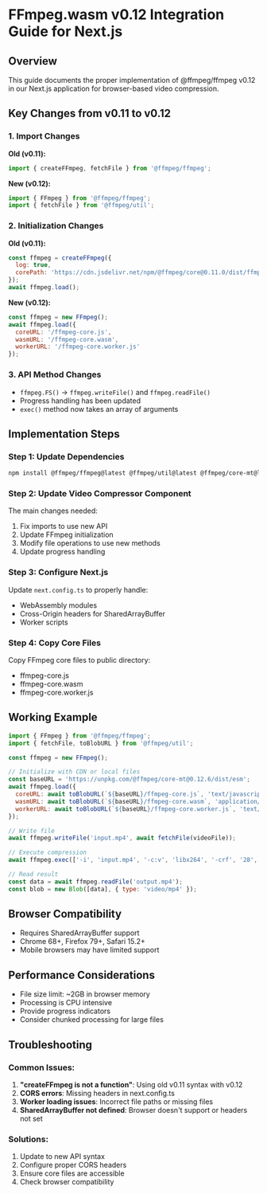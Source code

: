 # FFmpeg.wasm v0.12 Integration Guide for Next.js

## Overview
This guide documents the proper implementation of @ffmpeg/ffmpeg v0.12 in our Next.js application for browser-based video compression.

## Key Changes from v0.11 to v0.12

### 1. Import Changes
**Old (v0.11):**
```javascript
import { createFFmpeg, fetchFile } from '@ffmpeg/ffmpeg';
```

**New (v0.12):**
```javascript
import { FFmpeg } from '@ffmpeg/ffmpeg';
import { fetchFile } from '@ffmpeg/util';
```

### 2. Initialization Changes
**Old (v0.11):**
```javascript
const ffmpeg = createFFmpeg({
  log: true,
  corePath: 'https://cdn.jsdelivr.net/npm/@ffmpeg/core@0.11.0/dist/ffmpeg-core.js',
});
await ffmpeg.load();
```

**New (v0.12):**
```javascript
const ffmpeg = new FFmpeg();
await ffmpeg.load({
  coreURL: '/ffmpeg-core.js',
  wasmURL: '/ffmpeg-core.wasm',
  workerURL: '/ffmpeg-core.worker.js'
});
```

### 3. API Method Changes
- `ffmpeg.FS()` → `ffmpeg.writeFile()` and `ffmpeg.readFile()`
- Progress handling has been updated
- `exec()` method now takes an array of arguments

## Implementation Steps

### Step 1: Update Dependencies
```bash
npm install @ffmpeg/ffmpeg@latest @ffmpeg/util@latest @ffmpeg/core-mt@latest
```

### Step 2: Update Video Compressor Component
The main changes needed:
1. Fix imports to use new API
2. Update FFmpeg initialization
3. Modify file operations to use new methods
4. Update progress handling

### Step 3: Configure Next.js
Update `next.config.ts` to properly handle:
- WebAssembly modules
- Cross-Origin headers for SharedArrayBuffer
- Worker scripts

### Step 4: Copy Core Files
Copy FFmpeg core files to public directory:
- ffmpeg-core.js
- ffmpeg-core.wasm
- ffmpeg-core.worker.js

## Working Example

```javascript
import { FFmpeg } from '@ffmpeg/ffmpeg';
import { fetchFile, toBlobURL } from '@ffmpeg/util';

const ffmpeg = new FFmpeg();

// Initialize with CDN or local files
const baseURL = 'https://unpkg.com/@ffmpeg/core-mt@0.12.6/dist/esm';
await ffmpeg.load({
  coreURL: await toBlobURL(`${baseURL}/ffmpeg-core.js`, 'text/javascript'),
  wasmURL: await toBlobURL(`${baseURL}/ffmpeg-core.wasm`, 'application/wasm'),
  workerURL: await toBlobURL(`${baseURL}/ffmpeg-core.worker.js`, 'text/javascript'),
});

// Write file
await ffmpeg.writeFile('input.mp4', await fetchFile(videoFile));

// Execute compression
await ffmpeg.exec(['-i', 'input.mp4', '-c:v', 'libx264', '-crf', '28', 'output.mp4']);

// Read result
const data = await ffmpeg.readFile('output.mp4');
const blob = new Blob([data], { type: 'video/mp4' });
```

## Browser Compatibility
- Requires SharedArrayBuffer support
- Chrome 68+, Firefox 79+, Safari 15.2+
- Mobile browsers may have limited support

## Performance Considerations
- File size limit: ~2GB in browser memory
- Processing is CPU intensive
- Provide progress indicators
- Consider chunked processing for large files

## Troubleshooting

### Common Issues:
1. **"createFFmpeg is not a function"**: Using old v0.11 syntax with v0.12
2. **CORS errors**: Missing headers in next.config.ts
3. **Worker loading issues**: Incorrect file paths or missing files
4. **SharedArrayBuffer not defined**: Browser doesn't support or headers not set

### Solutions:
1. Update to new API syntax
2. Configure proper CORS headers
3. Ensure core files are accessible
4. Check browser compatibility